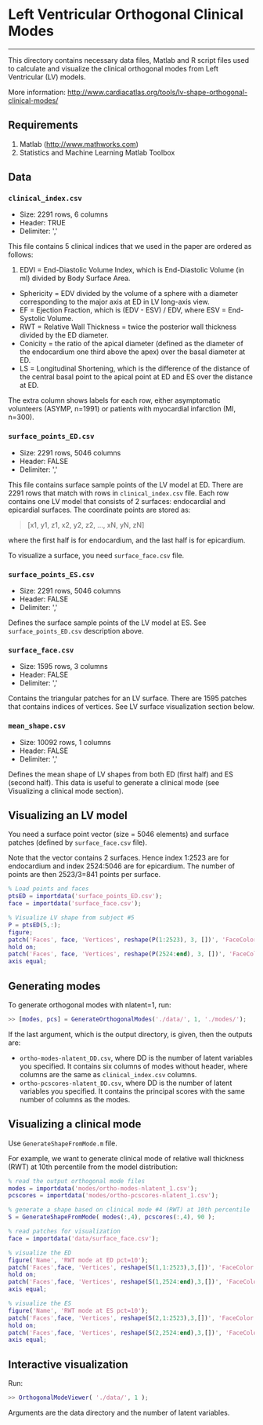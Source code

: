 # Left Ventricular Orthogonal Clinical Modes
----

This directory contains necessary data files, Matlab and R script files used to calculate and visualize the clinical orthogonal modes from Left Ventricular (LV) models.

More information: http://www.cardiacatlas.org/tools/lv-shape-orthogonal-clinical-modes/

## Requirements

1. Matlab (http://www.mathworks.com)
1. Statistics and Machine Learning Matlab Toolbox

## Data

### `clinical_index.csv`

* Size: 2291 rows, 6 columns
* Header: TRUE
* Delimiter: ','

This file contains 5 clinical indices that we used in the paper are ordered as follows:

1. EDVI = End-Diastolic Volume Index, which is End-Diastolic Volume (in ml) divided by Body Surface Area.
* Sphericity = EDV divided by the volume of a sphere with a diameter corresponding to the major axis at ED in LV long-axis view.
* EF = Ejection Fraction, which is (EDV - ESV) / EDV, where ESV = End-Systolic Volume.
* RWT = Relative Wall Thickness = twice the posterior wall thickness divided by the ED diameter.
* Conicity = the ratio of the apical diameter (defined as the diameter of the endocardium one third above the apex) over the basal diameter at ED.
* LS = Longitudinal Shortening, which is the difference of the distance of the central basal point to the apical point at ED and ES over the distance at ED.

The extra column shows labels for each row, either asymptomatic volunteers (ASYMP, n=1991) or patients with myocardial infarction (MI, n=300).

### `surface_points_ED.csv`

* Size: 2291 rows, 5046 columns
* Header: FALSE
* Delimiter: ','

This file contains surface sample points of the LV model at ED. There are 2291 rows that match with rows in `clinical_index.csv` file. Each row contains one LV model that consists of 2 surfaces: endocardial and epicardial surfaces. The coordinate points are stored as:

> [x1, y1, z1, x2, y2, z2, ..., xN, yN, zN]

where the first half is for endocardium, and the last half is for epicardium.

To visualize a surface, you need `surface_face.csv` file.

### `surface_points_ES.csv`

* Size: 2291 rows, 5046 columns
* Header: FALSE
* Delimiter: ','

Defines the surface sample points of the LV model at ES. See `surface_points_ED.csv` description above.

### `surface_face.csv`

* Size: 1595 rows, 3 columns
* Header: FALSE
* Delimiter: ','

Contains the triangular patches for an LV surface. There are 1595 patches that contains indices of vertices. See LV surface visualization section below.

### `mean_shape.csv`

* Size: 10092 rows, 1 columns
* Header: FALSE
* Delimiter: ','

Defines the mean shape of LV shapes from both ED (first half) and ES (second half). This data is useful to generate a clinical mode (see Visualizing a clinical mode section).

## Visualizing an LV model

You need a surface point vector (size = 5046 elements) and surface patches (defined by `surface_face.csv` file).

Note that the vector contains 2 surfaces. Hence index 1:2523 are for endocardium and index 2524:5046 are for epicardium. The number of points are then 2523/3=841 points per surface.

```matlab
% Load points and faces
ptsED = importdata('surface_points_ED.csv');
face = importdata('surface_face.csv');

% Visualize LV shape from subject #5
P = ptsED(5,:);
figure;
patch('Faces', face, 'Vertices', reshape(P(1:2523), 3, [])', 'FaceColor', 'r', 'FaceAlpha', 0.2);
hold on;
patch('Faces', face, 'Vertices', reshape(P(2524:end), 3, [])', 'FaceColor', 'b', 'FaceAlpha', 0.2);
axis equal;
```

## Generating modes

To generate orthogonal modes with nlatent=1, run:

```matlab
>> [modes, pcs] = GenerateOrthogonalModes('./data/', 1, './modes/');
```

If the last argument, which is the output directory, is given, then the outputs are:
* `ortho-modes-nlatent_DD.csv`, where DD is the number of latent variables you specified. It contains six columns of modes without header, where columns are the same as `clinical_index.csv` columns.
* `ortho-pcscores-nlatent_DD.csv`, where DD is the number of latent variables you specified. It contains the principal scores with the same number of columns as the modes.

## Visualizing a clinical mode

Use `GenerateShapeFromMode.m` file.

For example, we want to generate clinical mode of relative wall thickness (RWT) at 10th percentile from the model distribution:

```matlab
% read the output orthogonal mode files
modes = importdata('modes/ortho-modes-nlatent_1.csv');
pcscores = importdata('modes/ortho-pcscores-nlatent_1.csv');

% generate a shape based on clinical mode #4 (RWT) at 10th percentile
S = GenerateShapeFromMode( modes(:,4), pcscores(:,4), 90 );

% read patches for visualization
face = importdata('data/surface_face.csv');

% visualize the ED
figure('Name', 'RWT mode at ED pct=10');
patch('Faces',face, 'Vertices', reshape(S(1,1:2523),3,[])', 'FaceColor', 'r', 'FaceAlpha', 0.2);
hold on;
patch('Faces',face, 'Vertices', reshape(S(1,2524:end),3,[])', 'FaceColor', 'b', 'FaceAlpha', 0.2);
axis equal;

% visualize the ES
figure('Name', 'RWT mode at ES pct=10');
patch('Faces',face, 'Vertices', reshape(S(2,1:2523),3,[])', 'FaceColor', 'r', 'FaceAlpha', 0.2);
hold on;
patch('Faces',face, 'Vertices', reshape(S(2,2524:end),3,[])', 'FaceColor', 'b', 'FaceAlpha', 0.2);
axis equal;
```

## Interactive visualization

Run:

```matlab
>> OrthogonalModeViewer( './data/', 1 );
```

Arguments are the data directory and the number of latent variables.
